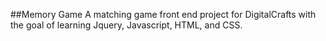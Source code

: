 ##Memory Game
  A matching game front end project for DigitalCrafts with the goal of learning Jquery, Javascript, HTML, and CSS. 

